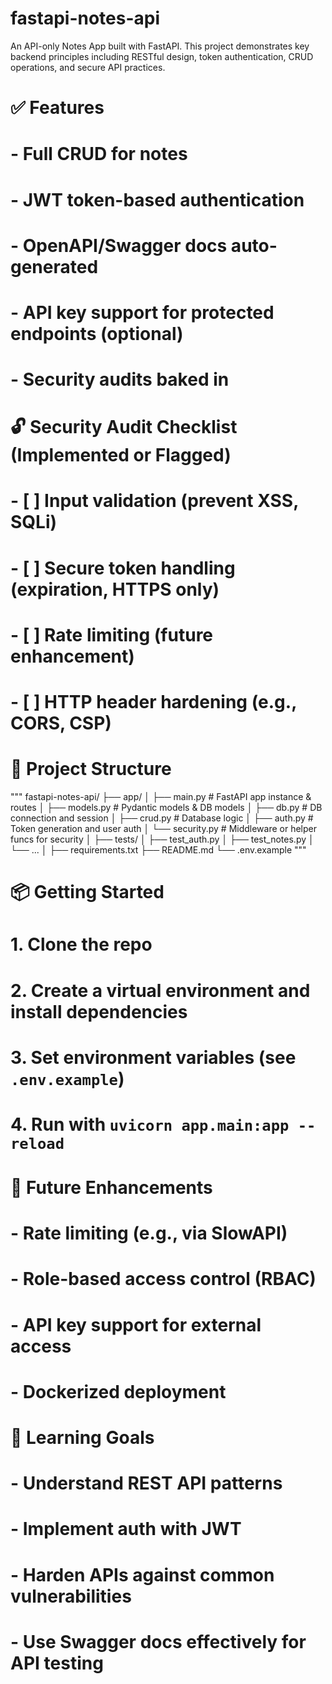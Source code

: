# fastapi-notes-api
An API-only Notes App built with FastAPI. This project demonstrates key backend principles including RESTful design, token authentication, CRUD operations, and secure API practices.

# ✅ Features
# - Full CRUD for notes
# - JWT token-based authentication
# - OpenAPI/Swagger docs auto-generated
# - API key support for protected endpoints (optional)
# - Security audits baked in

# 🔓 Security Audit Checklist (Implemented or Flagged)
# - [ ] Input validation (prevent XSS, SQLi)
# - [ ] Secure token handling (expiration, HTTPS only)
# - [ ] Rate limiting (future enhancement)
# - [ ] HTTP header hardening (e.g., CORS, CSP)

# 📁 Project Structure

"""
fastapi-notes-api/
├── app/
│   ├── main.py            # FastAPI app instance & routes
│   ├── models.py          # Pydantic models & DB models
│   ├── db.py              # DB connection and session
│   ├── crud.py            # Database logic
│   ├── auth.py            # Token generation and user auth
│   └── security.py        # Middleware or helper funcs for security
│
├── tests/
│   ├── test_auth.py
│   ├── test_notes.py
│   └── ...
│
├── requirements.txt
├── README.md
└── .env.example
"""

# 📦 Getting Started
# 1. Clone the repo
# 2. Create a virtual environment and install dependencies
# 3. Set environment variables (see `.env.example`)
# 4. Run with `uvicorn app.main:app --reload`

# 🚀 Future Enhancements
# - Rate limiting (e.g., via SlowAPI)
# - Role-based access control (RBAC)
# - API key support for external access
# - Dockerized deployment

# 🧠 Learning Goals
# - Understand REST API patterns
# - Implement auth with JWT
# - Harden APIs against common vulnerabilities
# - Use Swagger docs effectively for API testing
